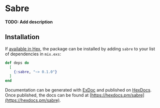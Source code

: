 # Sabre

**TODO: Add description**

## Installation

If [available in Hex](https://hex.pm/docs/publish), the package can be installed
by adding `sabre` to your list of dependencies in `mix.exs`:

```elixir
def deps do
  [
    {:sabre, "~> 0.1.0"}
  ]
end
```

Documentation can be generated with [ExDoc](https://github.com/elixir-lang/ex_doc)
and published on [HexDocs](https://hexdocs.pm). Once published, the docs can
be found at [https://hexdocs.pm/sabre](https://hexdocs.pm/sabre).

